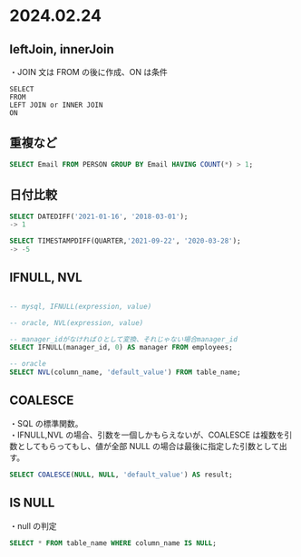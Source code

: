 # 2024.02.24

## leftJoin, innerJoin

・JOIN 文は FROM の後に作成、ON は条件

```MySQL
SELECT
FROM
LEFT JOIN or INNER JOIN
ON
```

## 重複など

```SQL
SELECT Email FROM PERSON GROUP BY Email HAVING COUNT(*) > 1;
```

## 日付比較

```SQL
SELECT DATEDIFF('2021-01-16', '2018-03-01');
-> 1

SELECT TIMESTAMPDIFF(QUARTER,'2021-09-22', '2020-03-28');
-> -5
```

## IFNULL, NVL

```SQL

-- mysql, IFNULL(expression, value)

-- oracle, NVL(expression, value)

-- manager_idがなければ０として変換、それじゃない場合manager_id
SELECT IFNULL(manager_id, 0) AS manager FROM employees;

-- oracle
SELECT NVL(column_name, 'default_value') FROM table_name;
```

## COALESCE

・SQL の標準関数。<br>
・IFNULL,NVL の場合、引数を一個しかもらえないが、COALESCE は複数を引数としてもらってもし、値が全部 NULL の場合は最後に指定した引数として出す。

```SQL
SELECT COALESCE(NULL, NULL, 'default_value') AS result;
```

## IS NULL

・null の判定

```SQL
SELECT * FROM table_name WHERE column_name IS NULL;
```
